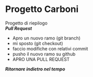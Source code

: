 # Progetto Carboni
Progetto di riepilogo  
***Pull Request***
+ Apro un nuovo ramo (git branch)  
+ mi sposto (git checkout)  
+ faccio modifiche con relativi commit
+ pusho il nuovo ramo su github  
+ APRO UNA PULL REQUEST  

***Ritornare indietro nel tempo***